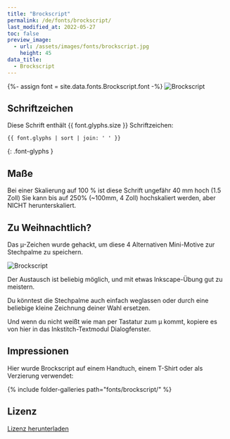 ```yaml
---
title: "Brockscript"
permalink: /de/fonts/brockscript/
last_modified_at: 2022-05-27
toc: false
preview_image:
  - url: /assets/images/fonts/brockscript.jpg
    height: 45
data_title:
  - Brockscript
---
```

{%- assign font = site.data.fonts.Brockscript.font -%}
![Brockscript](/assets/images/fonts/brockscript.jpg)

## Schriftzeichen

Diese Schrift enthält  {{ font.glyphs.size }} Schriftzeichen:

```
{{ font.glyphs | sort | join: ' ' }}
```
{: .font-glyphs }

## Maße

Bei einer Skalierung auf 100 % ist diese Schrift ungefähr 40 mm hoch (1.5 Zoll)
Sie kann bis auf 250% (~100mm, 4 Zoll) hochskaliert werden, aber NICHT herunterskaliert.

## Zu Weihnachtlich?

Das µ-Zeichen wurde gehackt, um diese 4 Alternativen Mini-Motive zur Stechpalme zu speichern.

![Brockscript](/assets/images/fonts/brockscriptmu.png)

Der Austausch ist beliebig möglich, und mit etwas Inkscape-Übung gut zu meistern.

Du könntest die Stechpalme auch einfach weglassen oder durch eine beliebige kleine Zeichnung deiner Wahl ersetzen.

Und wenn du nicht weißt wie man per Tastatur zum µ kommt, kopiere es von hier in das Inkstitch-Textmodul Dialogfenster.

## Impressionen

Hier wurde Brockscript auf einem Handtuch, einem T-Shirt oder als Verzierung verwendet:

{% include folder-galleries path="fonts/brockscript/" %}

## Lizenz

[Lizenz herunterladen](https://github.com/inkstitch/inkstitch/tree/main/fonts/Brockscript/LICENSE)
